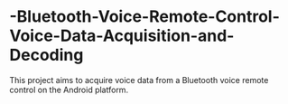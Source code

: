 # -Bluetooth-Voice-Remote-Control-Voice-Data-Acquisition-and-Decoding
This project aims to acquire voice data from a Bluetooth voice remote control on the Android platform.
